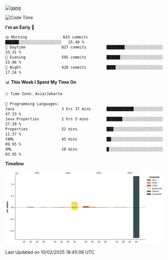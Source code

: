 <!-- [<img src='https://dev.karakun.com/assets/posts/2018-09-16-jc-java-article/3duke_suspects.jpg' alt='java'>](https://github.com/yeahbutstill) -->
[<img src='https://asset-2.tstatic.net/tribunnewswiki/foto/bank/images/Mozart.jpg' alt='gang'>](https://github.com/yeahbutstill)

<!--START_SECTION:waka-->
![Code Time](http://img.shields.io/badge/Code%20Time-3%2C173%20hrs%2021%20mins-blue)

**I'm an Early 🐤** 

```text
🌞 Morning                633 commits         ██████░░░░░░░░░░░░░░░░░░░   25.49 % 
🌆 Daytime                827 commits         ████████░░░░░░░░░░░░░░░░░   33.31 % 
🌃 Evening                595 commits         ██████░░░░░░░░░░░░░░░░░░░   23.96 % 
🌙 Night                  428 commits         ████░░░░░░░░░░░░░░░░░░░░░   17.24 % 
```


📊 **This Week I Spent My Time On** 

```text
🕑︎ Time Zone: Asia/Jakarta

💬 Programming Languages: 
Java                     3 hrs 37 mins       ████████████░░░░░░░░░░░░░   47.33 % 
Java Properties          2 hrs 5 mins        ███████░░░░░░░░░░░░░░░░░░   27.39 % 
Properties               52 mins             ███░░░░░░░░░░░░░░░░░░░░░░   11.37 % 
YAML                     45 mins             ██░░░░░░░░░░░░░░░░░░░░░░░   09.95 % 
XML                      18 mins             █░░░░░░░░░░░░░░░░░░░░░░░░   03.95 % 
```

**Timeline**

![Lines of Code chart](https://raw.githubusercontent.com/yeahbutstill/yeahbutstill/main/assets/bar_graph.png)


 Last Updated on 10/02/2025 18:45:06 UTC
<!--END_SECTION:waka-->
